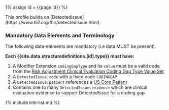 
{% assign id = {{page.id}} %}
<div class="bg-info" markdown="1">
This profile builds on [DetectedIssue](https://www.hl7.org/fhir/detectedissue.html).

### Mandatory Data Elements and Terminology

The following data-elements are mandatory (i.e data MUST be present).

**Each {{site.data.structuredefinitions.[id].type}} must have:**

1. A Modifier Extension `codingGapType` and its `value` must be a valid code from the [Risk Adjustment Clinical Evaluation Coding Gap Type Value Set](ValueSet-clinical-evaluation-coding-gap-type.html)
1. A `DetectedIssue.code` with a fixed code `CODINGGAP`
1. A `DetectedIssue.patient` references a [US Core Patient](http://hl7.org/fhir/us/core/STU3.1.1/StructureDefinition-us-core-patient.html)
1. Contains one to many `DetectedIssue.evidence` which are clinical evaluation evidence to support DetectedIssue for a coding gap
</div>


{% include link-list.md %}
